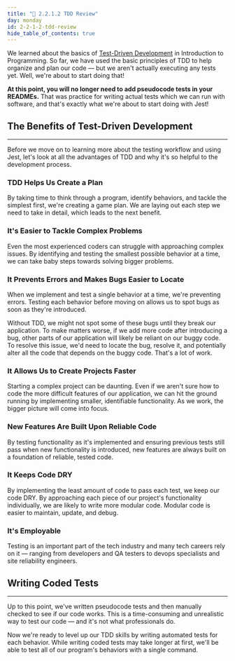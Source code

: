 ```yaml
---
title: "📓 2.2.1.2 TDD Review"
day: monday
id: 2-2-1-2-tdd-review
hide_table_of_contents: true
---
```


We learned about the basics of [Test-Driven Development](https://old.learnhowtoprogram.com/lessons/overview-of-test-driven-development-tdd-with-text-analyzer) in Introduction to Programming. So far, we have used the basic principles of TDD to help organize and plan our code — but we aren't actually executing any tests yet. Well, we're about to start doing that!

**At this point, you will no longer need to add pseudocode tests in your READMEs.** That was practice for writing actual tests which we can run with software, and that's exactly what we're about to start doing with Jest!

## The Benefits of Test-Driven Development
---

Before we move on to learning more about the testing workflow and using Jest, let's look at all the advantages of TDD and why it's so helpful to the development process.

### TDD Helps Us Create a Plan

By taking time to think through a program, identify behaviors, and tackle the simplest first, we're creating a game plan. We are laying out each step we need to take in detail, which leads to the next benefit.

### It's Easier to Tackle Complex Problems

Even the most experienced coders can struggle with approaching complex issues. By identifying and testing the smallest possible behavior at a time, we can take baby steps towards solving bigger problems.

### It Prevents Errors and Makes Bugs Easier to Locate

When we implement and test a single behavior at a time, we're preventing errors. Testing each behavior before moving on allows us to spot bugs as soon as they're introduced.

Without TDD, we might not spot some of these bugs until they break our application. To make matters worse, if we add more code after introducing a bug, other parts of our application will likely be reliant on our buggy code. To resolve this issue, we'd need to locate the bug, resolve it, and potentially alter all the code that depends on the buggy code. That's a lot of work.

### It Allows Us to Create Projects Faster

Starting a complex project can be daunting. Even if we aren't sure how to code the more difficult features of our application, we can hit the ground running by implementing smaller, identifiable functionality. As we work, the bigger picture will come into focus.

### New Features Are Built Upon Reliable Code

By testing functionality as it's implemented and ensuring previous tests still pass when new functionality is introduced, new features are always built on a foundation of reliable, tested code.

### It Keeps Code DRY

By implementing the least amount of code to pass each test, we keep our code DRY. By approaching each piece of our project's functionality individually, we are likely to write more modular code. Modular code is easier to maintain, update, and debug.

### It's Employable

Testing is an important part of the tech industry and many tech careers rely on it — ranging from developers and QA testers to devops specialists and site reliability engineers.

## Writing Coded Tests
---

Up to this point, we've written pseudocode tests and then manually checked to see if our code works. This is a time-consuming and unrealistic way to test our code — and it's not what professionals do. 

Now we're ready to level up our TDD skills by writing automated tests for each behavior. While writing coded tests may take longer at first, we'll be able to test all of our program's behaviors with a single command.
